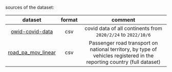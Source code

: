 sources of the dataset:

| dataset     |        format       |    comment      |
| :---------: | :-----------------: | :-------------: | 
| [owid-covid-data](https://github.com/owid/covid-19-data/tree/master/public/data#the-complete-our-world-in-data-covid-19-dataset)            |          csv           | covid data of all continents from `2020/2/24` to `2022/10/6`              | 
| [road_pa_mov_linear](https://ec.europa.eu/eurostat/databrowser/view/road_pa_mov/default/table?lang=en) | csv | Passenger road transport on national territory, by type of vehicles registered in the reporting country (full dataset) | 